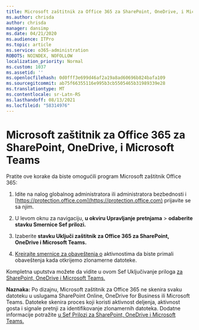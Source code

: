 ```yaml
---
title: Microsoft zaštitnik za Office 365 za SharePoint, OneDrive, i Microsoft Teams
ms.author: chrisda
author: chrisda
manager: dansimp
ms.date: 04/21/2020
ms.audience: ITPro
ms.topic: article
ms.service: o365-administration
ROBOTS: NOINDEX, NOFOLLOW
localization_priority: Normal
ms.custom: 1037
ms.assetid: ''
ms.openlocfilehash: 0d0fff3e699d46af2a19a8ad60696b824bafa109
ms.sourcegitcommit: ab75f66355116e995b3cb5505465b31989339e28
ms.translationtype: MT
ms.contentlocale: sr-Latn-RS
ms.lasthandoff: 08/13/2021
ms.locfileid: "58314976"
---
```

# <a name="microsoft-defender-for-office-365-for-sharepoint-onedrive-and-microsoft-teams"></a>Microsoft zaštitnik za Office 365 za SharePoint, OneDrive, i Microsoft Teams

Pratite ove korake da biste omogućili program Microsoft zaštitnik Office 365:

1. Idite na nalog globalnog administratora ili administratora bezbednosti i [https://protection.office.com](https://protection.office.com) prijavite se sa njim.

2. U levom oknu za navigaciju, **u okviru Upravljanje pretnjama**  \> **odaberite stavku Smernice Sef prilozi.**

3. Izaberite **stavku Uključi zaštitnik za Office 365 za SharePoint, OneDrive i Microsoft Teams.**

4. [Kreirajte smernice za obaveštenja o](https://docs.microsoft.com/microsoft-365/compliance/create-activity-alerts) aktivnostima da biste primali obaveštenja kada otkrijemo zlonamerne datoteke.

Kompletna uputstva možete da vidite u ovom Sef Uključivanje priloga [za SharePoint, OneDrive i Microsoft Teams.](https://docs.microsoft.com/microsoft-365/security/office-365-security/turn-on-atp-for-spo-odb-and-teams)

**Naznaka:** Po dizajnu, Microsoft zaštitnik za Office 365 ne skenira svaku datoteku u uslugama SharePoint Online, OneDrive for Business ili Microsoft Teams. Datoteke skenira proces koji koristi aktivnost deljenja, aktivnost gosta i signale pretnji za identifikovanje zlonamernih datoteka. Dodatne informacije potražite [u Sef Prilozi za SharePoint, OneDrive i Microsoft Teams.](https://docs.microsoft.com/microsoft-365/security/office-365-security/atp-for-spo-odb-and-teams)
